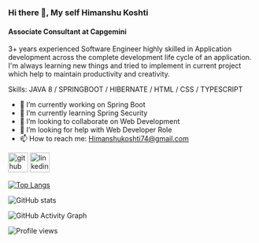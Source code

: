 ### Hi there 👋, My self Himanshu Koshti
####  Associate Consultant at Capgemini 
3+ years experienced Software Engineer highly skilled in Application development across the complete development life cycle of an application. I'm always learning new things and tried to implement in current project which help to maintain productivity and creativity.

Skills: JAVA 8 / SPRINGBOOT / HIBERNATE / HTML / CSS / TYPESCRIPT

- 🔭 I’m currently working on Spring Boot 
- 🌱 I’m currently learning Spring Security 
- 👯 I’m looking to collaborate on Web Development 
- 🤔 I’m looking for help with Web Developer Role 
- 📫 How to reach me: Himanshukoshti74@gmail.com 


[<img src='https://cdn.jsdelivr.net/npm/simple-icons@3.0.1/icons/github.svg' alt='github' height='40'>](https://github.com/Himanshu-Koshti-lab)  [<img src='https://cdn.jsdelivr.net/npm/simple-icons@3.0.1/icons/linkedin.svg' alt='linkedin' height='40'>](https://www.linkedin.com/in/himanshu-koshti-b74157117//)  

[![Top Langs](https://github-readme-stats.vercel.app/api/top-langs/?username=Himanshu-Koshti-lab)](https://github.com/anuraghazra/github-readme-stats)

![GitHub stats](https://github-readme-stats.vercel.app/api?username=Himanshu-Koshti-lab&show_icons=true)  

![GitHub Activity Graph](https://activity-graph.herokuapp.com/graph?username=Himanshu-Koshti-lab)  

![Profile views](https://gpvc.arturio.dev/Himanshu-Koshti-lab)  

